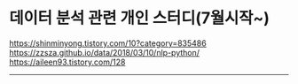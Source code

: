 # 데이터 분석 관련 개인 스터디(7월시작~)

https://shinminyong.tistory.com/10?category=835486<br>
https://zzsza.github.io/data/2018/03/10/nlp-python/<br>
https://aileen93.tistory.com/128

--------------------
